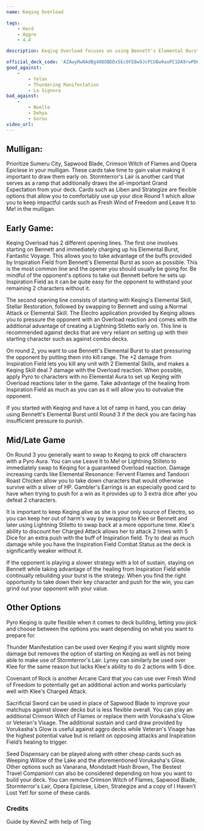 ```yaml
---
name: Keqing Overload

tags:
    - Hard
    - Aggro
    - 4.4

description: Keqing Overload focuses on using Bennett's Elemental Burst along with his powerful Talent Card, Grand Expectation, to outvalue the opponent while simultaneously applying Elemental Auras to make use of the Overload reaction. Use Lightning Stiletto generated from Keqing's Elemental Skill to guarantee an Overload reaction along with powerful action cards such as Elemental Resonance: Fervent Flames and Gambler's Earrings to swiftly take out the opponent.

official_deck_code: 'AZAwyRwNAdBg408OBDDx5EcOFEBw9JcPCUBw9aoPC1DA9rwPDGEQC8EQE7FhETYRDDAA'
good_against:
    - 
        - Yelan
        - Thundering Manifestation
        - La Signora
bad_against: 
    - 
        - Noelle
        - Dehya
        - Gorou
video_url:  
--- 
```

 
## Mulligan: 
<CardRow :cards="['Sumeru City', 'Sapwood Blade', 'Crimson Witch of Flames', 'Opera Epiclese', 'Stormterror\'s Lair']"></CardRow>

Prioritize Sumeru City, Sapwood Blade, Crimson Witch of Flames and Opera Epiclese in your mulligan. These cards take time to gain value making it important to draw them early on. Stormterror's Lair is another card that serves as a ramp that additionally draws the all-important Grand Expectation from your deck. Cards such as Liben and Strategize are flexible options that allow you to comfortably use up your dice Round 1 which allow you to keep impactful cards such as Fresh Wind of Freedom and Leave It to Me! in the mulligan.

## Early Game:
Keqing Overload has 2 different opening lines. The first one involves starting on Bennett and immediately charging up his Elemental Burst, Fantastic Voyage. This allows you to take advantage of the buffs provided by Inspiration Field from Bennett's Elemental Burst as soon as possible. This is the most common line and the opener you should usually be going for. Be mindful of the opponent's options to take out Bennett before he sets up Inspiration Field as it can be quite easy for the opponent to withstand your remaining 2 characters without it.

The second opening line consists of starting with Keqing's Elemental Skill, Stellar Restoration, followed by swapping to Bennett and using a Normal Attack or Elemental Skill. The Electro application provided by Keqing allows you to pressure the opponent with an Overload reaction and comes with the additional advantage of creating a Lightning Stiletto early on. This line is recommended against decks that are very reliant on setting up with their starting character such as against combo decks. 

On round 2, you want to use Bennett's Elemental Burst to start pressuring the opponent by putting them into kill range. The +2 damage from Inspiration Field lets you kill any unit with 2 Elemental Skills, and makes a Keqing Skill deal 7 damage with the Overload reaction. When possible, apply Pyro to characters with no Elemental Aura to set up Keqing with Overload reactions later in the game. Take advantage of the healing from Inspiration Field as much as you can as it will allow you to outvalue the opponent. 

If you started with Keqing and have a lot of ramp in hand, you can delay using Bennett's Elemental Burst until Round 3 if the deck you are facing has insufficient pressure to punish. 

## Mid/Late Game
<CardRow :cards= "['Leave It to Me!', 'Elemental Resonance: Fervent Flames', 'Gambler\'s Earrings']"></CardRow>

On Round 3 you generally want to swap to Keqing to pick off characters with a Pyro Aura. You can use Leave It to Me! or Lightning Stilleto to immediately swap to Keqing for a guaranteed Overload reaction. Damage increasing cards like Elemental Resonance: Fervent Flames and Tandoori Roast Chicken allow you to take down characters that would otherwise survive with a sliver of HP. Gambler's Earrings is an especially good card to have when trying to push for a win as it provides up to 3 extra dice after you defeat 2 characters.

It is important to keep Keqing alive as she is your only source of Electro, so you can keep her out of harm's way by swapping to Klee or Bennett and later using Lightning Stiletto to swap back at a more opportune time. Klee's ability to discount her Charged Attack allows her to attack 2 times with 5 Dice for an extra push with the buff of Inspiration field. Try to deal as much damage while you have the Inspiration Field Combat Status as the deck is significantly weaker without it.

If the opponent is playing a slower strategy with a lot of sustain, staying on Bennett while taking advantage of the healing from Inspiration Field while continually rebuilding your burst is the strategy. When you find the right opportunity to take down their key character and push for the win, you can grind out your opponent with your value.

## Other Options
<CardRow :cards= "['Thunder Manifestation', 'Covenant of Rock', 'Sacrificial Sword', 'Vorukasha\'s Glow', 'Weeping Willow of the Lake']"></CardRow>

Pyro Keqing is quite flexible when it comes to deck building, letting you pick and choose between the options you want depending on what you want to prepare for. 

Thunder Manifestation can be used over Keqing if you want slightly more damage but removes the option of starting on Keqing as well as not being able to make use of Stormterror's Lair. Lyney can similarly be used over Klee for the same reason but lacks Klee's ability to do 2 actions with 5 dice. 

Covenant of Rock is another Arcane Card that you can use over Fresh Wind of Freedom to potentially get an additional action and works particularly well with Klee's Charged Attack. 

Sacrificial Sword can be used in place of Sapwood Blade to improve your matchups against slower decks but is less flexible overall. You can play an additional Crimson Witch of Flames or replace them with Vorukasha's Glow or Veteran's Visage. The additional sustain and card draw provided by Vorukasha's Glow is useful against aggro decks while Veteran's Visage has the highest potential value but is reliant on opposing attacks and Inspiration Field’s healing to trigger.

Seed Dispensary can be played along with other cheap cards such as Weeping Willow of the Lake and the aforementioned Vorukasha's Glow. Other options such as Vanarana, Mondstadt Hash Brown, The Bestest Travel Companion! can also be considered depending on how you want to build your deck. You can remove Crimson Witch of Flames, Sapwood Blade, Stormterror's Lair, Opera Epiclese, Liben, Strategize and a copy of I Haven’t Lost Yet! for some of these cards.

### Credits
Guide by KevinZ with help of Ting

